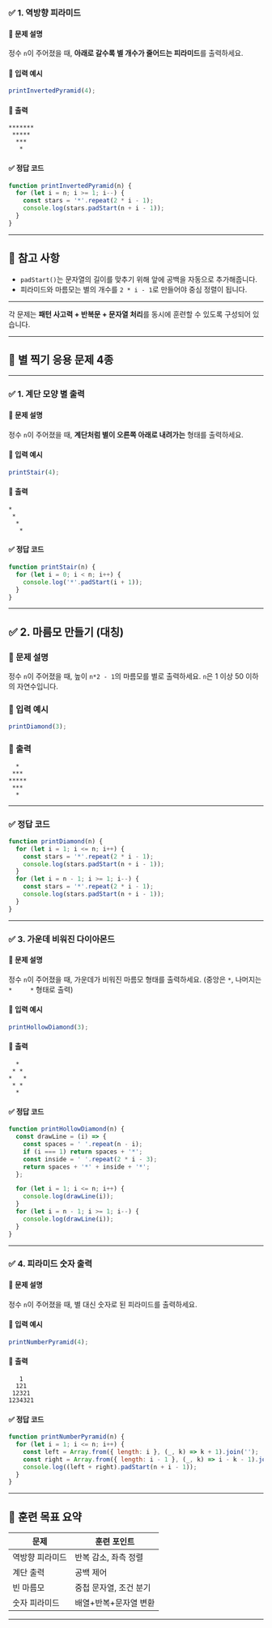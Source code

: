### ✅ 1. 역방향 피라미드

#### 📘 문제 설명

정수 `n`이 주어졌을 때, **아래로 갈수록 별 개수가 줄어드는 피라미드**를 출력하세요.

#### 🔹 입력 예시

```javascript
printInvertedPyramid(4);
```

#### 🔹 출력

```
*******
 *****
  ***
   *
```

#### ✅ 정답 코드

```javascript
function printInvertedPyramid(n) {
  for (let i = n; i >= 1; i--) {
    const stars = '*'.repeat(2 * i - 1);
    console.log(stars.padStart(n + i - 1));
  }
}
```

---

## 🧪 참고 사항

* `padStart()`는 문자열의 길이를 맞추기 위해 앞에 공백을 자동으로 추가해줍니다.
* 피라미드와 마름모는 별의 개수를 `2 * i - 1`로 만들어야 중심 정렬이 됩니다.

---

각 문제는 **패턴 사고력 + 반복문 + 문자열 처리**를 동시에 훈련할 수 있도록 구성되어 있습니다.

---

## 🌟 별 찍기 응용 문제 4종

---

### ✅ 1. 계단 모양 별 출력

#### 📘 문제 설명

정수 `n`이 주어졌을 때, **계단처럼 별이 오른쪽 아래로 내려가는** 형태를 출력하세요.

#### 🔹 입력 예시

```javascript
printStair(4);
```

#### 🔹 출력

```
*
 *
  *
   *
```

#### ✅ 정답 코드

```javascript
function printStair(n) {
  for (let i = 0; i < n; i++) {
    console.log('*'.padStart(i + 1));
  }
}
```

---

## ✅ 2. 마름모 만들기 (대칭)

### 📘 문제 설명

정수 `n`이 주어졌을 때, 높이 `n*2 - 1`의 마름모를 별로 출력하세요.
`n`은 1 이상 50 이하의 자연수입니다.

### 🔹 입력 예시

```javascript
printDiamond(3);
```

### 🔹 출력

```
  *
 ***
*****
 ***
  *
```

---

### ✅ 정답 코드

```javascript
function printDiamond(n) {
  for (let i = 1; i <= n; i++) {
    const stars = '*'.repeat(2 * i - 1);
    console.log(stars.padStart(n + i - 1));
  }
  for (let i = n - 1; i >= 1; i--) {
    const stars = '*'.repeat(2 * i - 1);
    console.log(stars.padStart(n + i - 1));
  }
}
```

---

### ✅ 3. 가운데 비워진 다이아몬드

#### 📘 문제 설명

정수 `n`이 주어졌을 때, 가운데가 비워진 마름모 형태를 출력하세요.
(중앙은 `*`, 나머지는 `*     *` 형태로 출력)

#### 🔹 입력 예시

```javascript
printHollowDiamond(3);
```

#### 🔹 출력

```
  *
 * *
*   *
 * *
  *
```

#### ✅ 정답 코드

```javascript
function printHollowDiamond(n) {
  const drawLine = (i) => {
    const spaces = ' '.repeat(n - i);
    if (i === 1) return spaces + '*';
    const inside = ' '.repeat(2 * i - 3);
    return spaces + '*' + inside + '*';
  };

  for (let i = 1; i <= n; i++) {
    console.log(drawLine(i));
  }
  for (let i = n - 1; i >= 1; i--) {
    console.log(drawLine(i));
  }
}
```

---

### ✅ 4. 피라미드 숫자 출력

#### 📘 문제 설명

정수 `n`이 주어졌을 때, 별 대신 숫자로 된 피라미드를 출력하세요.

#### 🔹 입력 예시

```javascript
printNumberPyramid(4);
```

#### 🔹 출력

```
   1
  121
 12321
1234321
```

#### ✅ 정답 코드

```javascript
function printNumberPyramid(n) {
  for (let i = 1; i <= n; i++) {
    const left = Array.from({ length: i }, (_, k) => k + 1).join('');
    const right = Array.from({ length: i - 1 }, (_, k) => i - k - 1).join('');
    console.log((left + right).padStart(n + i - 1));
  }
}
```

---

## 🎯 훈련 목표 요약

| 문제       | 훈련 포인트        |
| -------- | ------------- |
| 역방향 피라미드 | 반복 감소, 좌측 정렬  |
| 계단 출력    | 공백 제어         |
| 빈 마름모    | 중첩 문자열, 조건 분기 |
| 숫자 피라미드  | 배열+반복+문자열 변환  |

---
